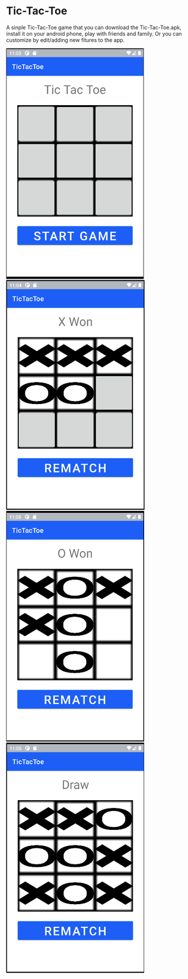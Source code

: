 # Tic-Tac-Toe

A sinple Tic-Tac-Toe game that you can download the Tic-Tac-Toe.apk, install it on your android phone, play with friends and family.
Or you can customize by edit/adding new fitures to the app. 


![picture 1](https://github.com/IgalRach/Tic-Tac-Toe/blob/master/images/1.png)
![picture 2](https://github.com/IgalRach/Tic-Tac-Toe/blob/master/images/2.PNG)
![picture 3](https://github.com/IgalRach/Tic-Tac-Toe/blob/master/images/3.PNG)
![picture 4](https://github.com/IgalRach/Tic-Tac-Toe/blob/master/images/4.PNG)
